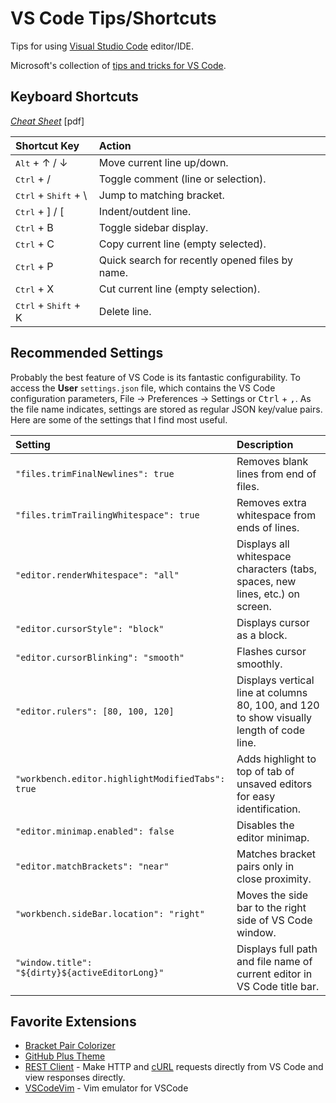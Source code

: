 # VS Code Tips/Shortcuts

Tips for using [Visual Studio Code](https://code.visualstudio.com/) editor/IDE.

Microsoft's collection of [tips and tricks for VS Code](https://github.com/microsoft/vscode-tips-and-tricks).

## Keyboard Shortcuts
*[Cheat Sheet](https://code.visualstudio.com/shortcuts/keyboard-shortcuts-windows.pdf)* [pdf]  

| Shortcut Key | Action |
| :----------- | :----- |
| <kbd>Alt</kbd> + ↑ / ↓ | Move current line up/down. |
| <kbd>Ctrl</kbd> + / | Toggle comment (line or selection). |
| <kbd>Ctrl</kbd> + <kbd>Shift</kbd> + \ | Jump to matching bracket. |
| <kbd>Ctrl</kbd> + ] / \[ | Indent/outdent line. |
| <kbd>Ctrl</kbd> + B | Toggle sidebar display. |
| <kbd>Ctrl</kbd> + C | Copy current line (empty selected). |
| <kbd>Ctrl</kbd> + P | Quick search for recently opened files by name. |
| <kbd>Ctrl</kbd> + X | Cut current line (empty selection). |
| <kbd>Ctrl</kbd> + <kbd>Shift</kbd> + K | Delete line. |

## Recommended Settings
Probably the best feature of VS Code is its fantastic configurability. To access the **User** `settings.json` file, which contains the VS Code configuration parameters, File → Preferences → Settings or <kbd>Ctrl</kbd> + <kbd>,</kbd>. As the file name indicates, settings are stored as regular JSON key/value pairs. Here are some of the settings that I find most useful.

| Setting | Description |
| :------ | :---------- |
| `"files.trimFinalNewlines": true` | Removes blank lines from end of files. |
| `"files.trimTrailingWhitespace": true` | Removes extra whitespace from ends of lines. |
| `"editor.renderWhitespace": "all"` | Displays all whitespace characters (tabs, spaces, new lines, etc.) on screen. |
| `"editor.cursorStyle": "block"` | Displays cursor as a block. |
| `"editor.cursorBlinking": "smooth"` | Flashes cursor smoothly. |
| `"editor.rulers": [80, 100, 120]` | Displays vertical line at columns 80, 100, and 120 to show visually length of code line. |
| `"workbench.editor.highlightModifiedTabs": true` | Adds highlight to top of tab of unsaved editors for easy identification. |
| `"editor.minimap.enabled": false` | Disables the editor minimap. |
| `"editor.matchBrackets": "near"` | Matches bracket pairs only in close proximity. |
| `"workbench.sideBar.location": "right"` | Moves the side bar to the right side of VS Code window. |
| `"window.title": "${dirty}${activeEditorLong}"` | Displays full path and file name of current editor in VS Code title bar. |


## Favorite Extensions
- [Bracket Pair Colorizer](https://marketplace.visualstudio.com/items?itemName=CoenraadS.bracket-pair-colorizer)
- [GitHub Plus Theme](https://github.com/thenikso/github-plus-theme)
- [REST Client](https://github.com/Huachao/vscode-restclient) - Make HTTP and [cURL](https://curl.haxx.se/) requests directly from VS Code and view responses directly.
- [VSCodeVim](https://github.com/VSCodeVim/Vim) - Vim emulator for VSCode